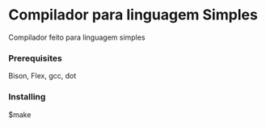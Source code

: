 # Compilador para linguagem Simples

Compilador feito para linguagem simples


### Prerequisites

Bison, Flex, gcc, dot


### Installing

$make


